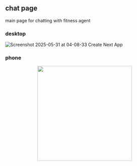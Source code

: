 ## chat page
main page for chatting with fitness agent

### desktop
![Screenshot 2025-05-31 at 04-08-33 Create Next App](https://github.com/user-attachments/assets/7e6b073f-597b-49b8-977f-85d821fc0d22)

### phone
<p align="center">
  <img src="https://github.com/user-attachments/assets/65ec7d69-5d30-4095-be87-8cd4ce17851c" width="300"/>
</p>
